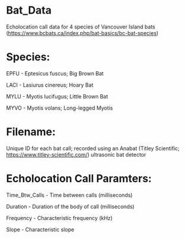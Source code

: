 # Bat_Data
Echolocation call data for 4 species of Vancouver Island bats (https://www.bcbats.ca/index.php/bat-basics/bc-bat-species)

# Species:
EPFU - Eptesicus fuscus; Big Brown Bat

LACI - Lasiurus cinereus; Hoary Bat

MYLU - Myotis lucifugus; Little Brown Bat

MYVO - Myotis volans; Long-legged Myotis

# Filename:

Unique ID for each bat call; 
recorded using an Anabat (Titley Scientific; https://www.titley-scientific.com/) ultrasonic bat detector

# Echolocation Call Paramters:
Time_Btw_Calls - Time between calls (milliseconds)

Duration - Duration of the body of call (milliseconds)

Frequency - Characteristic frequency (kHz)

Slope - Characteristic slope
